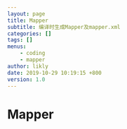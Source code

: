 ```yaml
---
layout: page
title: Mapper
subtitle: 编译时生成Mapper及mapper.xml
categories: []
tags: []
menus:
    - coding
    - mapper
author: likly
date: 2019-10-29 10:19:15 +800
version: 1.0
---
```



# Mapper



